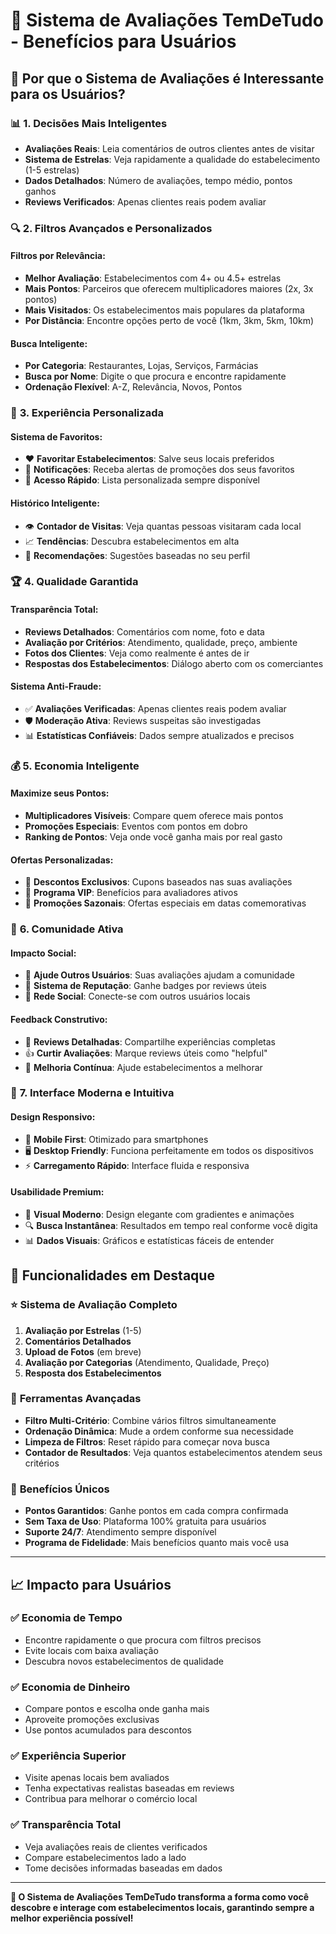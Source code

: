 # 🌟 Sistema de Avaliações TemDeTudo - Benefícios para Usuários

## 🎯 **Por que o Sistema de Avaliações é Interessante para os Usuários?**

### 📊 **1. Decisões Mais Inteligentes**
- **Avaliações Reais**: Leia comentários de outros clientes antes de visitar
- **Sistema de Estrelas**: Veja rapidamente a qualidade do estabelecimento (1-5 estrelas)
- **Dados Detalhados**: Número de avaliações, tempo médio, pontos ganhos
- **Reviews Verificados**: Apenas clientes reais podem avaliar

### 🔍 **2. Filtros Avançados e Personalizados**

#### **Filtros por Relevância:**
- **Melhor Avaliação**: Estabelecimentos com 4+ ou 4.5+ estrelas
- **Mais Pontos**: Parceiros que oferecem multiplicadores maiores (2x, 3x pontos)
- **Mais Visitados**: Os estabelecimentos mais populares da plataforma
- **Por Distância**: Encontre opções perto de você (1km, 3km, 5km, 10km)

#### **Busca Inteligente:**
- **Por Categoria**: Restaurantes, Lojas, Serviços, Farmácias
- **Busca por Nome**: Digite o que procura e encontre rapidamente
- **Ordenação Flexível**: A-Z, Relevância, Novos, Pontos

### 💫 **3. Experiência Personalizada**

#### **Sistema de Favoritos:**
- ❤️ **Favoritar Estabelecimentos**: Salve seus locais preferidos 
- 🔔 **Notificações**: Receba alertas de promoções dos seus favoritos
- 📱 **Acesso Rápido**: Lista personalizada sempre disponível

#### **Histórico Inteligente:**
- 👁️ **Contador de Visitas**: Veja quantas pessoas visitaram cada local
- 📈 **Tendências**: Descubra estabelecimentos em alta
- 🎯 **Recomendações**: Sugestões baseadas no seu perfil

### 🏆 **4. Qualidade Garantida**

#### **Transparência Total:**
- **Reviews Detalhados**: Comentários com nome, foto e data
- **Avaliação por Critérios**: Atendimento, qualidade, preço, ambiente
- **Fotos dos Clientes**: Veja como realmente é antes de ir
- **Respostas dos Estabelecimentos**: Diálogo aberto com os comerciantes

#### **Sistema Anti-Fraude:**
- ✅ **Avaliações Verificadas**: Apenas clientes reais podem avaliar
- 🛡️ **Moderação Ativa**: Reviews suspeitas são investigadas
- 📊 **Estatísticas Confiáveis**: Dados sempre atualizados e precisos

### 💰 **5. Economia Inteligente**

#### **Maximize seus Pontos:**
- **Multiplicadores Visíveis**: Compare quem oferece mais pontos
- **Promoções Especiais**: Eventos com pontos em dobro
- **Ranking de Pontos**: Veja onde você ganha mais por real gasto

#### **Ofertas Personalizadas:**
- 🎁 **Descontos Exclusivos**: Cupons baseados nas suas avaliações
- 🌟 **Programa VIP**: Benefícios para avaliadores ativos
- 📅 **Promoções Sazonais**: Ofertas especiais em datas comemorativas

### 🤝 **6. Comunidade Ativa**

#### **Impacto Social:**
- 💬 **Ajude Outros Usuários**: Suas avaliações ajudam a comunidade
- 🏅 **Sistema de Reputação**: Ganhe badges por reviews úteis
- 👥 **Rede Social**: Conecte-se com outros usuários locais

#### **Feedback Construtivo:**
- 📝 **Reviews Detalhadas**: Compartilhe experiências completas
- 👍 **Curtir Avaliações**: Marque reviews úteis como "helpful"
- 🏪 **Melhoria Contínua**: Ajude estabelecimentos a melhorar

### 📱 **7. Interface Moderna e Intuitiva**

#### **Design Responsivo:**
- 📱 **Mobile First**: Otimizado para smartphones
- 🖥️ **Desktop Friendly**: Funciona perfeitamente em todos os dispositivos
- ⚡ **Carregamento Rápido**: Interface fluida e responsiva

#### **Usabilidade Premium:**
- 🎨 **Visual Moderno**: Design elegante com gradientes e animações
- 🔍 **Busca Instantânea**: Resultados em tempo real conforme você digita
- 📊 **Dados Visuais**: Gráficos e estatísticas fáceis de entender

## 🚀 **Funcionalidades em Destaque**

### ⭐ **Sistema de Avaliação Completo**
1. **Avaliação por Estrelas** (1-5)
2. **Comentários Detalhados**
3. **Upload de Fotos** (em breve)
4. **Avaliação por Categorias** (Atendimento, Qualidade, Preço)
5. **Resposta dos Estabelecimentos**

### 🔧 **Ferramentas Avançadas**
- **Filtro Multi-Critério**: Combine vários filtros simultaneamente
- **Ordenação Dinâmica**: Mude a ordem conforme sua necessidade
- **Limpeza de Filtros**: Reset rápido para começar nova busca
- **Contador de Resultados**: Veja quantos estabelecimentos atendem seus critérios

### 🎯 **Benefícios Únicos**
- **Pontos Garantidos**: Ganhe pontos em cada compra confirmada
- **Sem Taxa de Uso**: Plataforma 100% gratuita para usuários
- **Suporte 24/7**: Atendimento sempre disponível
- **Programa de Fidelidade**: Mais benefícios quanto mais você usa

---

## 📈 **Impacto para Usuários**

### ✅ **Economia de Tempo**
- Encontre rapidamente o que procura com filtros precisos
- Evite locais com baixa avaliação
- Descubra novos estabelecimentos de qualidade

### ✅ **Economia de Dinheiro**
- Compare pontos e escolha onde ganha mais
- Aproveite promoções exclusivas
- Use pontos acumulados para descontos

### ✅ **Experiência Superior**
- Visite apenas locais bem avaliados
- Tenha expectativas realistas baseadas em reviews
- Contribua para melhorar o comércio local

### ✅ **Transparência Total**
- Veja avaliações reais de clientes verificados
- Compare estabelecimentos lado a lado
- Tome decisões informadas baseadas em dados

---

**🎉 O Sistema de Avaliações TemDeTudo transforma a forma como você descobre e interage com estabelecimentos locais, garantindo sempre a melhor experiência possível!**